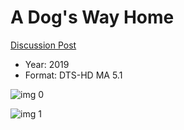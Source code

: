 # A Dog's Way Home

[Discussion Post](https://www.avsforum.com/threads/bass-eq-for-filtered-movies.2995212/post-57873252)

* Year: 2019
* Format: DTS-HD MA 5.1

![img 0](https://i.imgur.com/Hn601Ip.jpg)

![img 1](https://i.imgur.com/0QkhS5h.png)


